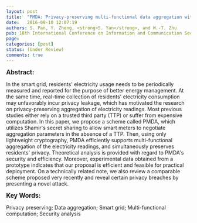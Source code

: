 ```yaml
---
layout: post
title:  "PMDA: Privacy-preserving multi-functional data aggregation without TTP in smart grid"
date:   2016-09-10 12:07:19
authors: S. Pan, Y. Zheng, <strong>S. Yan</strong>, and W.-T. Zhu
pub: 18th International Conference on Information and Communication Security (ICICS'16)
page:
categories: [post]
status: (Under Review)
comments: true
---
```

<big><strong>Abstract:</strong></big><br>
<p>
In the smart grid, residents' electricity usage needs to be periodically measured and reported for the purpose 
of better energy management. At the same time, real-time collection of residents' electricity consumption may 
unfavorably incur privacy leakage, which has motivated the research on privacy-preserving aggregation of electricity 
readings. Most previous studies either rely on a trusted third party (TTP) or suffer from expensive computation. 
In this paper, we propose a scheme called PMDA, which utilizes Shamir's secret sharing to allow smart meters to 
negotiate aggregation parameters in the absence of a TTP. Then, using only lightweight cryptography, PMDA efficiently 
supports multi-functional aggregation of the electricity readings, and simultaneously preserves residents' privacy. 
Theoretical analysis is provided with regard to PMDA's security and efficiency. Moreover, experimental data obtained 
from a prototype indicates that our proposal is efficient and feasible for practical deployment. On a technically 
related note, we also review a comparable scheme proposed very recently and reveal certain privacy breaches by presenting a novel attack.
</p>

<big><strong>Key Words:</strong></big><br>
<p>Privacy preserving; Data aggregation; Smart grid; Multi-functional computation; Security analysis</p>